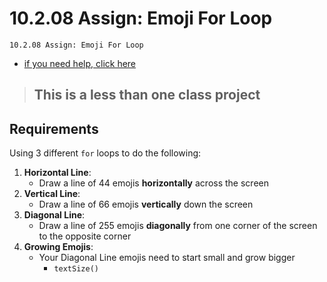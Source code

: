 # 10.2.08 Assign: Emoji For Loop
```
10.2.08 Assign: Emoji For Loop
```

- [if you need help, click here](https://thecodingtrain.com/tracks/code-programming-with-p5-js/code/4-loops/1-while-for)

> ## This is a less than one class project


## Requirements
Using 3 different `for` loops to do the following:
1. **Horizontal Line**:
   - Draw a line of 44 emojis **horizontally** across the screen 
2. **Vertical Line**:
   - Draw a line of 66 emojis **vertically** down the screen 
3. **Diagonal Line**:
   - Draw a line of 255 emojis **diagonally** from one corner of the screen to the opposite corner 
4. **Growing Emojis**:
   - Your Diagonal Line emojis need to start small and grow bigger
      * `textSize()` 

